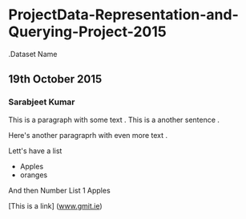 # ProjectData-Representation-and-Querying-Project-2015
.Dataset Name 
## 19th October 2015
### Sarabjeet Kumar 


This is a paragraph with some text . This is a another sentence .

Here's another paragraprh with even more text . 

Lett's have a list 
- Apples
- oranges 

And then Number List
1 Apples 

[This is a link]  (www.gmit.ie)
